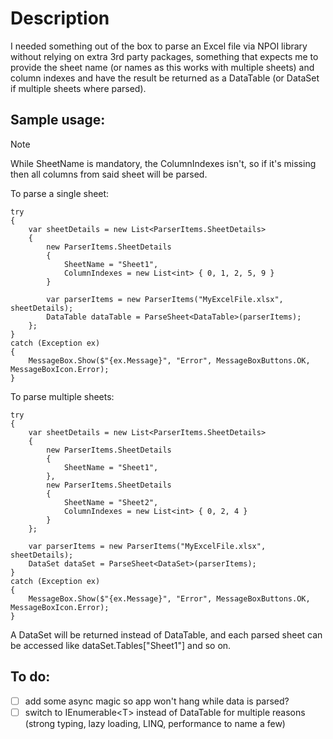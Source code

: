 # Description
I needed something out of the box to parse an Excel file via NPOI library without relying on extra 3rd party packages, something that expects me to provide the sheet name (or names as this works with multiple sheets) and column indexes and have the result be returned as a DataTable (or DataSet if multiple sheets where parsed).

## Sample usage:
> [!NOTE]  
> While SheetName is mandatory, the ColumnIndexes isn't, so if it's missing then all columns from said sheet will be parsed.

To parse a single sheet:
```
try
{
    var sheetDetails = new List<ParserItems.SheetDetails>
    {
        new ParserItems.SheetDetails
        {
            SheetName = "Sheet1",
            ColumnIndexes = new List<int> { 0, 1, 2, 5, 9 }
        }

        var parserItems = new ParserItems("MyExcelFile.xlsx", sheetDetails);
        DataTable dataTable = ParseSheet<DataTable>(parserItems);
    };
}
catch (Exception ex)
{
    MessageBox.Show($"{ex.Message}", "Error", MessageBoxButtons.OK, MessageBoxIcon.Error);
}
```

To parse multiple sheets:
```
try
{
    var sheetDetails = new List<ParserItems.SheetDetails>
    {
        new ParserItems.SheetDetails
        {
            SheetName = "Sheet1",
        },
        new ParserItems.SheetDetails
        {
            SheetName = "Sheet2",
            ColumnIndexes = new List<int> { 0, 2, 4 }
        }
    };

    var parserItems = new ParserItems("MyExcelFile.xlsx", sheetDetails);
    DataSet dataSet = ParseSheet<DataSet>(parserItems);
}
catch (Exception ex)
{
    MessageBox.Show($"{ex.Message}", "Error", MessageBoxButtons.OK, MessageBoxIcon.Error);
}
```
A DataSet will be returned instead of DataTable, and each parsed sheet can be accessed like dataSet.Tables["Sheet1"] and so on.

## To do:
- [ ] add some async magic so app won't hang while data is parsed?
- [ ] switch to IEnumerable\<T\> instead of DataTable for multiple reasons (strong typing, lazy loading, LINQ, performance to name a few)
